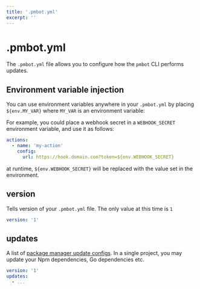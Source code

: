 ```yaml
---
title: '.pmbot.yml'
excerpt: ''
---
```


# .pmbot.yml

The `.pmbot.yml` file allows you to configure how the `pmbot` CLI performs updates.

<div class="table-of-content"></div>

## Environment variable injection

You can use environment variables anywhere in your `.pmbot.yml` by placing `${env.MY_VAR}` where `MY_VAR` is an environment variable:

For example, you could place a webhook secret in a `WEBHOOK_SECRET` environment variable, and use it as follows:

<div class="code-group" data-props='{ "lineNumbers": ["true"] }'>

```yaml
actions:
  - name: 'my-action'
    config:
      url: https://hook.domain.com?token=${env.WEBHOOK_SECRET}
```

</div>

at runtime, `${env.WEBHOOK_SECRET}` will be replaced with the value set in the environment.

## version

Tells version of your `.pmbot.yml` file. The only value at this time is `1`

<div class="code-group" data-props='{ "lineNumbers": ["true"] }'>

```yaml
version: '1'
```

</div>

## updates

A list of [package manager update configs](/package-manager-update-config). In a single project, you may update your Npm dependencies, Go dependencies etc.

<div class="code-group" data-props='{ "lineNumbers": ["true"] }'>

````yaml
version: '1'
updates:
  - ...
````

</div>
